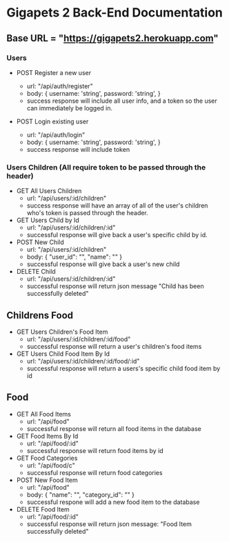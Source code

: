 # Gigapets 2 Back-End Documentation

## Base URL = "https://gigapets2.herokuapp.com"


### Users
- POST Register a new user
    - url: "/api/auth/register"
    - body: {
        username: 'string',
        password: 'string',
    }
    - success response will include all user info, and a token so the user can immediately be logged in.
	
- POST Login existing user
    - url: "/api/auth/login"
    - body: {
        username: 'string',
        password: 'string',
    }
    - success response will include token 

### Users Children (All require token to be passed through the header)
  - GET All Users Children
    - url: "/api/users/:id/children"
    - success response will have an array of all of the user's children who's token is passed through the header.
 - GET Users Child by Id
    - url: "/api/users/:id/children/:id"
    - successful response will give back a user's specific child by id.
 - POST New Child 
    - url: "/api/users/:id/children"
    - body: 
    {
        "user_id": "",
        "name": ""
    }
    - successful response will give back a user's new
    child
 - DELETE Child
   - url: "/api/users/:id/children/:id"
   - successful response will return json message "Child has been successfully deleted" 

## Childrens Food

 - GET Users Children's Food Item
   - url: "/api/users/:id/children/:id/food"
   - successful response will return a user's children's food items
 - GET Users Child Food Item By Id 
   - url: "/api/users/:id/children/:id/food/:id"
   - successful response will return a users's specific child food item by id 

## Food

- GET All Food Items
  - url: "/api/food"
  - successful response will return all food items in the database
- GET Food Items By Id
  - url: "/api/food/:id"
  - successful response will return food items by id
- GET Food Categories
  - url: "/api/food/c"
  - successful response will return food categories
- POST New Food Item
  - url: "/api/food"
  - body: 
    {
        "name": "",
        "category_id": ""
    }
  - successful respone will add a new food item to the database
- DELETE Food Item
  - url: "/api/food/:id"
  - successful response will return json message: "Food Item successfully deleted"